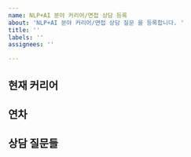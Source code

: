 ```yaml
---
name: NLP+AI 분야 커리어/면접 상담 등록
about: 'NLP+AI 분야 커리어/면접 상담 질문 을 등록합니다. '
title: ''
labels: ''
assignees: ''

---
```


## 현재 커리어


## 연차


## 상담 질문들
